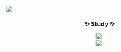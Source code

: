 <img src="https://capsule-render.vercel.app/api?type=soft&color=gradient=6994&height=300&section=header&text=Welcome to Minani's GitHub%20render&fontSize=90" />


<!--내용 부분-->
<h3 align="center">✨ Study ✨</h3>
<div align="center">
  <img src="https://img.shields.io/badge/html5-E34F26.svg?style=for-the-badge&logo=html5&logoColor=white" />&nbsp
</div>

<div align="center">
  <img src="https://img.shields.io/badge/python-3670A0?style=for-the-badge&logo=python&logoColor=ffdd54" />&nbsp
</div>
